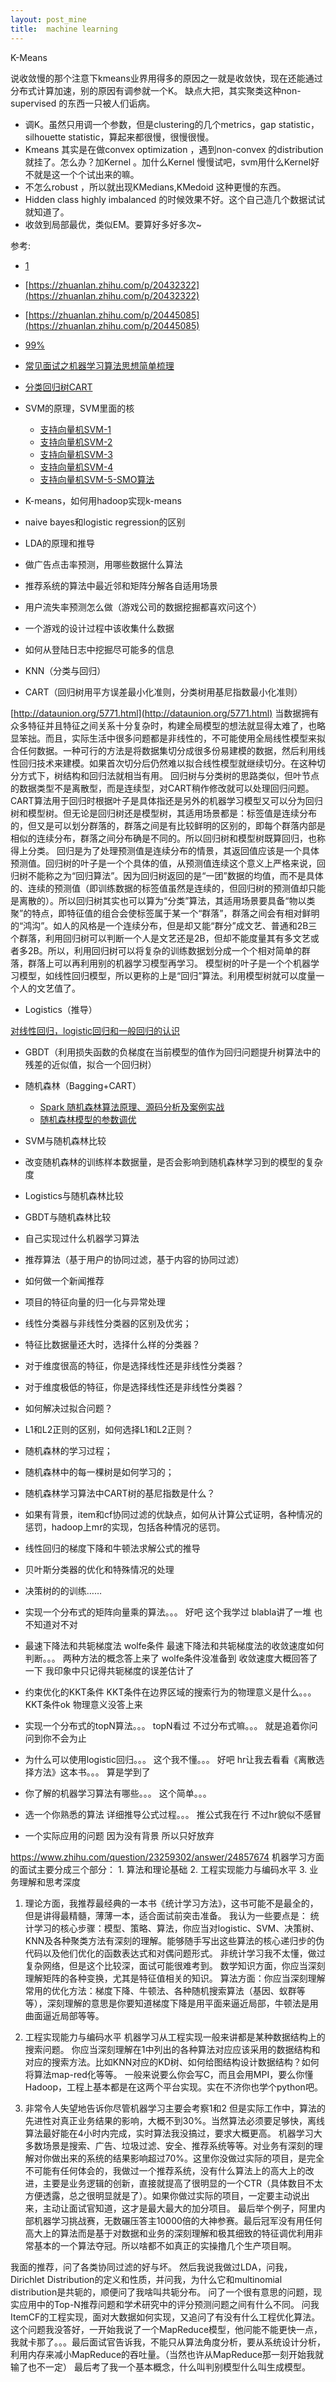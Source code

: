 ```yaml
---
layout: post_mine
title:  machine learning
---
```


K-Means

说收敛慢的那个注意下kmeans业界用得多的原因之一就是收敛快，现在还能通过分布式计算加速，别的原因有调参就一个K。
缺点大把，其实聚类这种non-supervised 的东西一只被人们诟病。

- 调K。虽然只用调一个参数，但是clustering的几个metrics，gap statistic，silhouette statistic，算起来都很慢，很慢很慢。
- Kmeans 其实是在做convex optimization ，遇到non-convex 的distribution 就挂了。怎么办？加Kernel 。加什么Kernel 慢慢试吧，svm用什么Kernel好不就是这一个个试出来的嘛。
- 不怎么robust ，所以就出现KMedians,KMedoid 这种更慢的东西。
- Hidden class highly imbalanced 的时候效果不好。这个自己造几个数据试试就知道了。
- 收敛到局部最优，类似EM。要算好多好多次~

参考:
- [1](https://www.zhihu.com/question/31296149)
- [https://zhuanlan.zhihu.com/p/20432322](https://zhuanlan.zhihu.com/p/20432322) 
- [https://zhuanlan.zhihu.com/p/20445085](https://zhuanlan.zhihu.com/p/20445085)
- [99%](http://blog.csdn.net/v_july_v/article/details/7382693)
- [常见面试之机器学习算法思想简单梳理](http://www.cnblogs.com/tornadomeet/p/3395593.html)
- [分类回归树CART](http://www.cnblogs.com/zhangchaoyang/articles/2709922.html)

- SVM的原理，SVM里面的核
  - [支持向量机SVM-1](http://www.cnblogs.com/jerrylead/archive/2011/03/13/1982639.html)
  - [支持向量机SVM-2](http://www.cnblogs.com/jerrylead/archive/2011/03/13/1982684.html)
  - [支持向量机SVM-3](http://www.cnblogs.com/jerrylead/archive/2011/03/18/1988406.html)
  - [支持向量机SVM-4](http://www.cnblogs.com/jerrylead/archive/2011/03/18/1988415.html)
  - [支持向量机SVM-5-SMO算法](http://www.cnblogs.com/jerrylead/archive/2011/03/18/1988419.html)
- K-means，如何用hadoop实现k-means
- naive bayes和logistic regression的区别
- LDA的原理和推导
- 做广告点击率预测，用哪些数据什么算法
- 推荐系统的算法中最近邻和矩阵分解各自适用场景
- 用户流失率预测怎么做（游戏公司的数据挖掘都喜欢问这个）
- 一个游戏的设计过程中该收集什么数据
- 如何从登陆日志中挖掘尽可能多的信息

- KNN（分类与回归）
- CART（回归树用平方误差最小化准则，分类树用基尼指数最小化准则）

[http://dataunion.org/5771.html](http://dataunion.org/5771.html)
当数据拥有众多特征并且特征之间关系十分复杂时，构建全局模型的想法就显得太难了，也略显笨拙。而且，实际生活中很多问题都是非线性的，不可能使用全局线性模型来拟合任何数据。一种可行的方法是将数据集切分成很多份易建模的数据，然后利用线性回归技术来建模。如果首次切分后仍然难以拟合线性模型就继续切分。在这种切分方式下，树结构和回归法就相当有用。
回归树与分类树的思路类似，但叶节点的数据类型不是离散型，而是连续型，对CART稍作修改就可以处理回归问题。CART算法用于回归时根据叶子是具体指还是另外的机器学习模型又可以分为回归树和模型树。但无论是回归树还是模型树，其适用场景都是：标签值是连续分布的，但又是可以划分群落的，群落之间是有比较鲜明的区别的，即每个群落内部是相似的连续分布，群落之间分布确是不同的。所以回归树和模型树既算回归，也称得上分类。
回归是为了处理预测值是连续分布的情景，其返回值应该是一个具体预测值。回归树的叶子是一个个具体的值，从预测值连续这个意义上严格来说，回归树不能称之为“回归算法”。因为回归树返回的是“一团”数据的均值，而不是具体的、连续的预测值（即训练数据的标签值虽然是连续的，但回归树的预测值却只能是离散的）。所以回归树其实也可以算为“分类”算法，其适用场景要具备“物以类聚”的特点，即特征值的组合会使标签属于某一个“群落”，群落之间会有相对鲜明的“鸿沟”。如人的风格是一个连续分布，但是却又能“群分”成文艺、普通和2B三个群落，利用回归树可以判断一个人是文艺还是2B，但却不能度量其有多文艺或者多2B。所以，利用回归树可以将复杂的训练数据划分成一个个相对简单的群落，群落上可以再利用别的机器学习模型再学习。 
模型树的叶子是一个个机器学习模型，如线性回归模型，所以更称的上是“回归”算法。利用模型树就可以度量一个人的文艺值了。

- Logistics（推导）

[对线性回归，logistic回归和一般回归的认识](http://www.cnblogs.com/jerrylead/archive/2011/03/05/1971867.html)

- GBDT（利用损失函数的负梯度在当前模型的值作为回归问题提升树算法中的残差的近似值，拟合一个回归树）
- 随机森林（Bagging+CART）
  - [Spark 随机森林算法原理、源码分析及案例实战](https://www.ibm.com/developerworks/cn/opensource/os-cn-spark-random-forest/)
  - [随机森林模型的参数调优](http://tankle.github.io/2015/06/11/Random-Forest-parameter-turning.html)

- SVM与随机森林比较
- 改变随机森林的训练样本数据量，是否会影响到随机森林学习到的模型的复杂度
- Logistics与随机森林比较
- GBDT与随机森林比较
- 自己实现过什么机器学习算法
- 推荐算法（基于用户的协同过滤，基于内容的协同过滤）
- 如何做一个新闻推荐

- 项目的特征向量的归一化与异常处理
- 线性分类器与非线性分类器的区别及优劣；
- 特征比数据量还大时，选择什么样的分类器？
- 对于维度很高的特征，你是选择线性还是非线性分类器？
- 对于维度极低的特征，你是选择线性还是非线性分类器？
- 如何解决过拟合问题？
- L1和L2正则的区别，如何选择L1和L2正则？
- 随机森林的学习过程；
- 随机森林中的每一棵树是如何学习的；
- 随机森林学习算法中CART树的基尼指数是什么？

- 如果有背景，item和cf协同过滤的优缺点，如何从计算公式证明，各种情况的惩罚，hadoop上mr的实现，包括各种情况的惩罚。
- 线性回归的梯度下降和牛顿法求解公式的推导
- 贝叶斯分类器的优化和特殊情况的处理
- 决策树的的训练……

- 实现一个分布式的矩阵向量乘的算法。。。
好吧 这个我学过 blabla讲了一堆 也不知道对不对 
- 最速下降法和共轭梯度法 wolfe条件 最速下降法和共轭梯度法的收敛速度如何判断。。。
两种方法的概念答上来了 wolfe条件没准备到 收敛速度大概回答了一下 我印象中只记得共轭梯度的误差估计了 
- 约束优化的KKT条件 KKT条件在边界区域的搜索行为的物理意义是什么。。。
KKT条件ok 物理意义没答上来 
- 实现一个分布式的topN算法。。。
topN看过 不过分布式嘛。。。 就是追着你问 问到你不会为止
- 为什么可以使用logistic回归。。。
这个我不懂。。。 好吧 hr让我去看看《离散选择方法》这本书。。。 算是学到了
- 你了解的机器学习算法有哪些。。。
这个简单。。。
- 选一个你熟悉的算法 详细推导公式过程。。。
推公式我在行 不过hr貌似不感冒 
- 一个实际应用的问题 因为没有背景 所以只好放弃

https://www.zhihu.com/question/23259302/answer/24857674
机器学习方面的面试主要分成三个部分： 1. 算法和理论基础 2. 工程实现能力与编码水平 3. 业务理解和思考深度 

1. 理论方面，我推荐最经典的一本书《统计学习方法》，这书可能不是最全的，但是讲得最精髓，薄薄一本，适合面试前突击准备。 我认为一些要点是： 统计学习的核心步骤：模型、策略、算法，你应当对logistic、SVM、决策树、KNN及各种聚类方法有深刻的理解。能够随手写出这些算法的核心递归步的伪代码以及他们优化的函数表达式和对偶问题形式。 非统计学习我不太懂，做过复杂网络，但是这个比较深，面试可能很难考到。 数学知识方面，你应当深刻理解矩阵的各种变换，尤其是特征值相关的知识。 算法方面：你应当深刻理解常用的优化方法：梯度下降、牛顿法、各种随机搜索算法（基因、蚁群等等），深刻理解的意思是你要知道梯度下降是用平面来逼近局部，牛顿法是用曲面逼近局部等等。 

2. 工程实现能力与编码水平 机器学习从工程实现一般来讲都是某种数据结构上的搜索问题。 你应当深刻理解在1中列出的各种算法对应应该采用的数据结构和对应的搜索方法。比如KNN对应的KD树、如何给图结构设计数据结构？如何将算法map-red化等等。 一般来说要么你会写C，而且会用MPI，要么你懂Hadoop，工程上基本都是在这两个平台实现。实在不济你也学个python吧。 

3. 非常令人失望地告诉你尽管机器学习主要会考察1和2 但是实际工作中，算法的先进性对真正业务结果的影响，大概不到30%。当然算法必须要足够快，离线算法最好能在4小时内完成，实时算法我没搞过，要求大概更高。 机器学习大多数场景是搜索、广告、垃圾过滤、安全、推荐系统等等。对业务有深刻的理解对你做出来的系统的结果影响超过70%。这里你没做过实际的项目，是完全不可能有任何体会的，我做过一个推荐系统，没有什么算法上的高大上的改进，主要是业务逻辑的创新，直接就提高了很明显的一个CTR（具体数目不太方便透露，总之很明显就是了）。如果你做过实际的项目，一定要主动说出来，主动让面试官知道，这才是最大最大的加分项目。 最后举个例子，阿里内部机器学习挑战赛，无数碾压答主10000倍的大神参赛。最后冠军没有用任何高大上的算法而是基于对数据和业务的深刻理解和极其细致的特征调优利用非常基本的一个算法夺冠。所以啥都不如真正的实操撸几个生产项目啊。


我面的推荐，问了各类协同过滤的好与坏。
然后我说我做过LDA，问我，Dirichlet Distribution的定义和性质，并问我，为什么它和multinomial distribution是共轭的，顺便问了我啥叫共轭分布。
问了一个很有意思的问题，现实应用中的Top-N推荐问题和学术研究中的评分预测问题之间有什么不同。
问我ItemCF的工程实现，面对大数据如何实现，又追问了有没有什么工程优化算法。这个问题我没答好，一开始我说了一个MapReduce模型，他问能不能更快一点，我就卡那了。。。最后面试官告诉我，不能只从算法角度分析，要从系统设计分析，利用内存来减小MapReduce的吞吐量。（当然也许从MapReduce那一刻开始我就输了也不一定）
最后考了我一个基本概念，什么叫判别模型什么叫生成模型。
